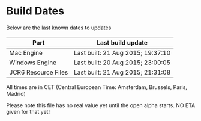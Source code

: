 # Build Dates

Below are the last known dates to updates

Part | Last build update
-----|-----
Mac Engine | Last built: 21 Aug 2015; 19:37:10
Windows Engine | Last built: 20 Aug 2015; 23:00:05
JCR6 Resource Files | Last built: 21 Aug 2015; 21:31:08
All times are in CET (Central European Time: Amsterdam, Brussels, Paris, Madrid)


Please note this file has no real value yet until the open alpha starts. NO ETA given for that yet!
